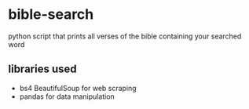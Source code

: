 # bible-search
python script that prints all verses of the bible containing your searched word

## libraries used
- bs4 BeautifulSoup for web scraping
- pandas for data manipulation




